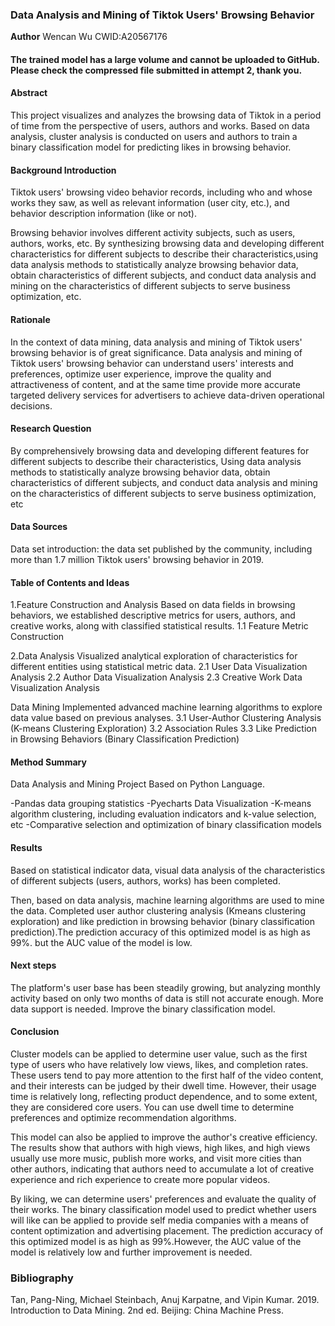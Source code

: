 ### Data Analysis and Mining of Tiktok Users' Browsing Behavior

**Author** Wencan Wu CWID:A20567176

#### The trained model has a large volume and cannot be uploaded to GitHub. Please check the compressed file submitted in attempt 2, thank you.

#### Abstract

This project visualizes and analyzes the browsing data of Tiktok in a period of time from the perspective of users, authors and works. Based on data analysis, cluster analysis is conducted on users and authors to train a binary classification model for predicting likes in browsing behavior.

#### Background Introduction

Tiktok users' browsing video behavior records, including who and whose works they saw, as well as relevant information (user city, etc.), and behavior description information (like or not).

Browsing behavior involves different activity subjects, such as users, authors, works, etc. By synthesizing browsing data and developing different characteristics for different subjects to describe their characteristics,using data analysis methods to statistically analyze browsing behavior data, obtain characteristics of different subjects, and conduct data analysis and mining on the characteristics of different subjects to serve business optimization, etc.

#### Rationale

In the context of data mining, data analysis and mining of Tiktok users' browsing behavior is of great significance. Data analysis and mining of Tiktok users' browsing behavior can understand users' interests and preferences, optimize user experience, improve the quality and attractiveness of content, and at the same time provide more accurate targeted delivery services for advertisers to achieve data-driven operational decisions.

#### Research Question

By comprehensively browsing data and developing different features for different subjects to describe their characteristics,
Using data analysis methods to statistically analyze browsing behavior data, obtain characteristics of different subjects, and conduct data analysis and mining on the characteristics of different subjects to serve business optimization, etc

#### Data Sources

Data set introduction: the data set published by the community, including more than 1.7 million Tiktok users' browsing behavior in 2019.

#### Table of Contents and Ideas

1.Feature Construction and Analysis
Based on data fields in browsing behaviors, we established descriptive metrics for users, authors, and creative works, along with classified statistical results.
    1.1 Feature Metric Construction

2.Data Analysis
Visualized analytical exploration of characteristics for different entities using statistical metric data.
    2.1 User Data Visualization Analysis
    2.2 Author Data Visualization Analysis
    2.3 Creative Work Data Visualization Analysis

Data Mining
Implemented advanced machine learning algorithms to explore data value based on previous analyses.
    3.1 User-Author Clustering Analysis (K-means Clustering Exploration)
    3.2 Association Rules
    3.3 Like Prediction in Browsing Behaviors (Binary Classification Prediction)

#### Method Summary

Data Analysis and Mining Project Based on Python Language.

-Pandas data grouping statistics
-Pyecharts Data Visualization
-K-means algorithm clustering, including evaluation indicators and k-value selection, etc
-Comparative selection and optimization of binary classification models

#### Results

Based on statistical indicator data, visual data analysis of the characteristics of different subjects (users, authors, works) has been completed.

Then, based on data analysis, machine learning algorithms are used to mine the data. Completed user author clustering analysis (Kmeans clustering exploration) and like prediction in browsing behavior (binary classification prediction).The prediction accuracy of this optimized model is as high as 99%. but the AUC value of the model is low.

#### Next steps

The platform's user base has been steadily growing, but analyzing monthly activity based on only two months of data is still not accurate enough. More data support is needed.
Improve the binary classification model.

#### Conclusion

Cluster models can be applied to determine user value, such as the first type of users who have relatively low views, likes, and completion rates. These users tend to pay more attention to the first half of the video content, and their interests can be judged by their dwell time. However, their usage time is relatively long, reflecting product dependence, and to some extent, they are considered core users. You can use dwell time to determine preferences and optimize recommendation algorithms.

This model can also be applied to improve the author's creative efficiency. The results show that authors with high views, high likes, and high views usually use more music, publish more works, and visit more cities than other authors, indicating that authors need to accumulate a lot of creative experience and rich experience to create more popular videos.

By liking, we can determine users' preferences and evaluate the quality of their works. The binary classification model used to predict whether users will like can be applied to provide self media companies with a means of content optimization and advertising placement. The prediction accuracy of this optimized model is as high as 99%.However, the AUC value of the model is relatively low and further improvement is needed.

### Bibliography 

Tan, Pang-Ning, Michael Steinbach, Anuj Karpatne, and Vipin Kumar. 2019. Introduction to Data Mining. 2nd ed. Beijing: China Machine Press.
